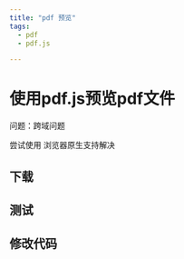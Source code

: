 ```yaml
---
title: "pdf 预览"
tags:
  - pdf
  - pdf.js

---
```


# 使用pdf.js预览pdf文件


问题：跨域问题


尝试使用 浏览器原生支持解决


## 下载


## 测试

## 修改代码